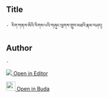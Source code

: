 ## Title
	- རིག་གནས་མིའི་རིགས་པའི་གཞུང་ལུགས་གྲུབ་མཐའི་རྣམ་བཤད།

## Author
	- 



[<img src="https://img.icons8.com/color/25/000000/edit-property.png"> Open in Editor](http://editor.openpecha.org/P010720)

[<img width="25" src="https://library.bdrc.io/icons/BUDA-small.svg"> Open in Buda](https://library.bdrc.io/show/bdr:IE0OPP010720)
